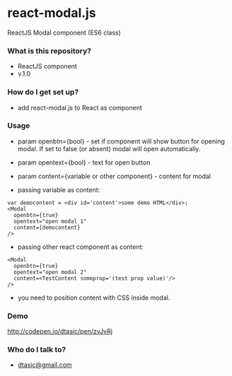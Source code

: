 # react-modal.js #

ReactJS Modal component (ES6 class)

### What is this repository? ###

* ReactJS component
* v.1.0

### How do I get set up? ###

* add react-modal.js to React as component

### Usage ###

* param openbtn={bool} - set if component will show button for opening modal. If set to false (or absent) modal will open automatically.
* param opentext={bool} - text for open button
* param content={variable or other component} - content for modal

* passing variable as content:
```
var democontent = <div id='content'>some demo HTML</div>;
<Modal
  openbtn={true}
  opentext="open modal 1"
  content={democontent}
/>

```

* passing other react component as content:
```
<Modal
  openbtn={true}
  opentext="open modal 2"
  content=<TestContent someprop='(test prop value)'/>
/>

```

* you need to position content with CSS inside modal.

### Demo ###

http://codepen.io/dtasic/pen/zvJvRj

### Who do I talk to? ###

* dtasic@gmail.com
